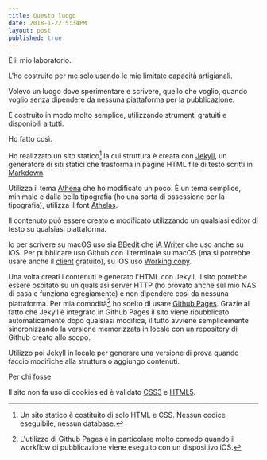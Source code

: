 ```yaml
---
title: Questo luogo
date: 2018-1-22 5:34PM
layout: post
published: true
---
```



È il mio laboratorio.

L'ho costruito per me solo usando le mie limitate capacità artigianali.

Volevo un luogo dove sperimentare e scrivere, quello che voglio, quando voglio senza dipendere da nessuna piattaforma per la pubblicazione.

È costruito in modo molto semplice, utilizzando strumenti gratuiti e disponibili a tutti.

Ho fatto così.

Ho realizzato un sito statico[^1] la cui struttura è creata con [Jekyll](https://jekyllrb.com), un generatore di siti statici che trasforma in pagine HTML file di testo scritti in [Markdown](https://daringfireball.net/projects/markdown/).

Utilizza il tema [Athena](https://github.com/broccolini/athena) che ho modificato un poco. È un tema semplice, minimale e dalla bella tipografia (ho una sorta di ossessione per la tipografia), utilizza il font [Athelas](https://www.fonts.com/font/typetogether/athelas).

Il contenuto può essere creato e modificato utilizzando un qualsiasi editor di testo su qualsiasi piattaforma.

Io per scrivere su macOS uso sia [BBedit](http://www.barebones.com/products/bbedit/) che [iA Writer](https://ia.net/writer/) che uso anche su iOS. Per pubblicare uso Github con il terminale su macOS (ma si potrebbe usare anche il [client](https://desktop.github.com) gratuito), su iOS uso [Working copy](https://workingcopyapp.com).

Una volta creati i contenuti e generato l'HTML con Jekyll, il sito potrebbe essere ospitato su un qualsiasi server HTTP (ho provato anche sul mio NAS di casa e funziona egregiamente) e non dipendere così da nessuna piattaforma. Per mia comodità[^2] ho scelto di usare [Github Pages](https://pages.github.com). Grazie al fatto che Jekyll è integrato in Github Pages il sito viene ripubblicato automaticamente dopo qualsiasi modifica, il tutto avviene semplicemente sincronizzando la versione memorizzata in locale con un repository di Github creato allo scopo.

Utilizzo poi Jekyll in locale per generare una versione di prova quando faccio modifiche alla struttura o aggiungo contenuti.

Per chi fosse 

Il sito non fa uso di cookies ed è validato [CSS3](http://jigsaw.w3.org/css-validator/validator?uri=www.marginalia.cc&profile=css3svg&usermedium=all&warning=1&vextwarning=) e [HTML5](https://validator.w3.org/nu/?doc=http%3A%2F%2Fwww.marginalia.cc%2F).





[^1]: Un sito statico è costituito di solo HTML e CSS. Nessun codice eseguibile, nessun database.

[^2]: L'utilizzo di Github Pages è in particolare molto comodo quando il workflow di pubblicazione viene eseguito con un dispositivo iOS.